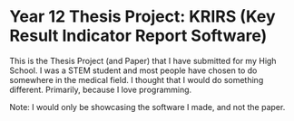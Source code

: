 # Year 12 Thesis Project: KRIRS (Key Result Indicator Report Software)

This is the Thesis Project (and Paper) that I have submitted for my High School. I was a STEM student and most people have chosen to do somewhere in the medical field. I thought that I would do something different. Primarily, because I love programming.

Note: I would only be showcasing the software I made, and not the paper.
